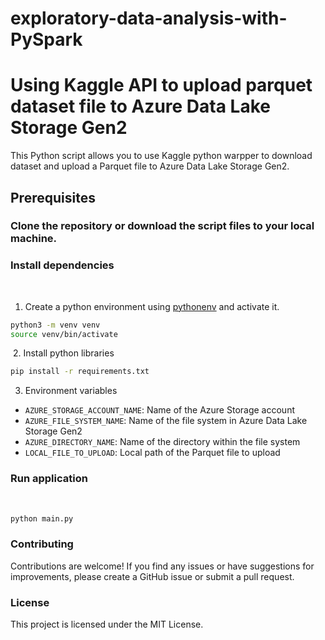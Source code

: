 # exploratory-data-analysis-with-PySpark
 
# Using Kaggle API to upload parquet dataset file to Azure Data Lake Storage Gen2 

This Python script allows you to use Kaggle python warpper to download dataset and upload a Parquet file to Azure Data Lake Storage Gen2.

## Prerequisites

### Clone the repository or download the script files to your local machine.

### Install dependencies
​
1. Create a python environment using [pythonenv](https://docs.python.org/3/tutorial/venv.html) and activate it.
```bash
python3 -m venv venv
source venv/bin/activate
```
​
2. Install python libraries
```bash
pip install -r requirements.txt
```

3. Environment variables
  - `AZURE_STORAGE_ACCOUNT_NAME`: Name of the Azure Storage account
  - `AZURE_FILE_SYSTEM_NAME`: Name of the file system in Azure Data Lake Storage Gen2
  - `AZURE_DIRECTORY_NAME`: Name of the directory within the file system
  - `LOCAL_FILE_TO_UPLOAD`: Local path of the Parquet file to upload

### Run application
​
```bash
python main.py

```

### Contributing
Contributions are welcome! If you find any issues or have suggestions for improvements, please create a GitHub issue or submit a pull request.

### License
This project is licensed under the MIT License.